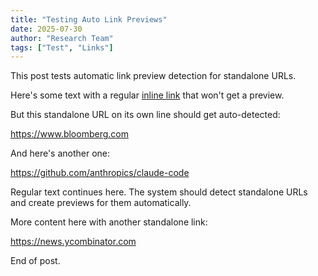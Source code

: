 ```yaml
---
title: "Testing Auto Link Previews"
date: 2025-07-30
author: "Research Team"
tags: ["Test", "Links"]
---
```


This post tests automatic link preview detection for standalone URLs.

Here's some text with a regular [inline link](https://example.com) that won't get a preview.

But this standalone URL on its own line should get auto-detected:

https://www.bloomberg.com

And here's another one:

https://github.com/anthropics/claude-code

Regular text continues here. The system should detect standalone URLs and create previews for them automatically.

More content here with another standalone link:

https://news.ycombinator.com

End of post.